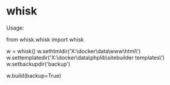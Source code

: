 # whisk
 
Usage:

from whisk.whisk import whisk

w = whisk()
w.sethtmldir('X:\\docker\\data\\www\\html\\')
w.settemplatedir('X:\\docker\\data\\phplib\\sitebuilder templates\\')
w.setbackupdir('backup')

w.build(backup=True)
